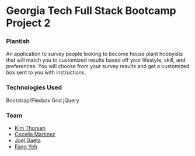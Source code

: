 # Georgia Tech Full Stack Bootcamp Project 2

### Plantish

An application to survey people looking to become house plant hobbyists that will match you to customized results based off your lifestyle, skill, and preferences. You will choose from your survey results and get a customized box sent to you with instructions.

### Technologies Used

Bootstrap/Flexbox Grid
jQuery

### Team

- [Kim Thorsen](https://github.com/kthor93)
- [Cecelia Martinez](https://github.com/ceceliacreates)
- [Joel Gaeta](https://github.com/JoelGaeta)
- [Fang Yeh](https://github.com/fyeh0)